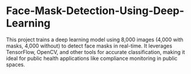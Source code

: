 # Face-Mask-Detection-Using-Deep-Learning
This project trains a deep learning model using 8,000 images (4,000 with masks, 4,000 without) to detect face masks in real-time. It leverages TensorFlow, OpenCV, and other tools for accurate classification, making it ideal for public health applications like compliance monitoring in public spaces.
